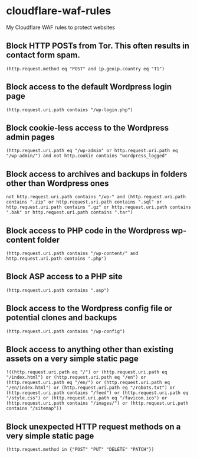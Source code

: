 # cloudflare-waf-rules
My Cloudflare WAF rules to protect websites

## Block HTTP POSTs from Tor. This often results in contact form spam.

`(http.request.method eq "POST" and ip.geoip.country eq "T1")`

## Block access to the default Wordpress login page

`(http.request.uri.path contains "/wp-login.php")`

## Block cookie-less access to the Wordpress admin pages

`(http.request.uri.path eq "/wp-admin" or http.request.uri.path eq "/wp-admin/") and not http.cookie contains "wordpress_logged"`

## Block access to archives and backups in folders other than Wordpress ones

`not http.request.uri.path contains "/wp-" and (http.request.uri.path contains ".zip" or http.request.uri.path contains ".sql" or http.request.uri.path contains ".gz" or http.request.uri.path contains ".bak" or http.request.uri.path contains ".tar")`

## Block access to PHP code in the Wordpress wp-content folder

`(http.request.uri.path contains "/wp-content/" and http.request.uri.path contains ".php")`

## Block ASP access to a PHP site

`(http.request.uri.path contains ".asp")`

## Block access to the Wordpress config file or potential clones and backups

`(http.request.uri.path contains "/wp-config")`

## Block access to anything other than existing assets on a very simple static page

`!((http.request.uri.path eq "/") or (http.request.uri.path eq "/index.html") or (http.request.uri.path eq "/en") or (http.request.uri.path eq "/en/") or (http.request.uri.path eq "/en/index.html") or (http.request.uri.path eq "/robots.txt") or (http.request.uri.path contains "/feed") or (http.request.uri.path eq "/style.css") or (http.request.uri.path eq "/favicon.ico") or (http.request.uri.path contains "/images/") or (http.request.uri.path contains "/sitemap"))`

## Block unexpected HTTP request methods on a very simple static page

`(http.request.method in {"POST" "PUT" "DELETE" "PATCH"})`
